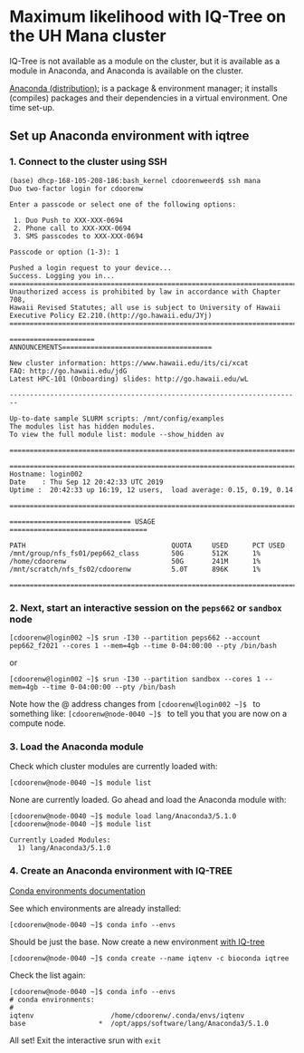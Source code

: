 # Maximum likelihood with IQ-Tree on the UH Mana cluster

IQ-Tree is not available as a module on the cluster, but it is available as a module in Anaconda, and Anaconda is available on the cluster.

[Anaconda (distribution):](https://www.anaconda.com/distribution/) is a package & environment manager; it installs (compiles) packages and their dependencies in a virtual environment. One time set-up.

## Set up Anaconda environment with iqtree

### 1. Connect to the cluster using SSH

```console
(base) dhcp-168-105-208-186:bash_kernel cdoorenweerd$ ssh mana
Duo two-factor login for cdoorenw

Enter a passcode or select one of the following options:

 1. Duo Push to XXX-XXX-0694
 2. Phone call to XXX-XXX-0694
 3. SMS passcodes to XXX-XXX-0694

Passcode or option (1-3): 1

Pushed a login request to your device...
Success. Logging you in...
========================================================================
Unauthorized access is prohibited by law in accordance with Chapter 708,
Hawaii Revised Statutes; all use is subject to University of Hawaii
Executive Policy E2.210.(http://go.hawaii.edu/JYj)
========================================================================

===================== ANNOUNCEMENTS=====================================

New cluster information: https://www.hawaii.edu/its/ci/xcat
FAQ: http://go.hawaii.edu/jdG
Latest HPC-101 (Onboarding) slides: http://go.hawaii.edu/wL

------------------------------------------------------------------------

Up-to-date sample SLURM scripts: /mnt/config/examples
The modules list has hidden modules.
To view the full module list: module --show_hidden av

========================================================================

========================================================================
Hostname: login002 
Date    : Thu Sep 12 20:42:33 UTC 2019
Uptime :  20:42:33 up 16:19, 12 users,  load average: 0.15, 0.19, 0.14

========================================================================

============================== USAGE ==================================

PATH                                    QUOTA     USED      PCT USED
/mnt/group/nfs_fs01/pep662_class        50G       512K      1%
/home/cdoorenw                          50G       241M      1%
/mnt/scratch/nfs_fs02/cdoorenw          5.0T      896K      1%

========================================================================
```

### 2. Next, start an interactive session on the ```peps662``` or ```sandbox``` node

```console
[cdoorenw@login002 ~]$ srun -I30 --partition peps662 --account pep662_f2021 --cores 1 --mem=4gb --time 0-04:00:00 --pty /bin/bash
```

or

```console
[cdoorenw@login002 ~]$ srun -I30 --partition sandbox --cores 1 --mem=4gb --time 0-04:00:00 --pty /bin/bash
```

Note how the @ address changes from ```[cdoorenw@login002 ~]$ ``` to something like: ```[cdoorenw@node-0040 ~]$ ``` to tell you that you are now on a compute node.

### 3. Load the Anaconda module

Check which cluster modules are currently loaded with:

```console
[cdoorenw@node-0040 ~]$ module list
```
None are currently loaded. Go ahead and load the Anaconda module with:

```console
[cdoorenw@node-0040 ~]$ module load lang/Anaconda3/5.1.0
[cdoorenw@node-0040 ~]$ module list

Currently Loaded Modules:
  1) lang/Anaconda3/5.1.0
```

### 4. Create an Anaconda environment with IQ-TREE

[Conda environments documentation](https://docs.conda.io/projects/conda/en/latest/user-guide/tasks/manage-environments.html)

See which environments are already installed:
```console
[cdoorenw@node-0040 ~]$ conda info --envs
```

Should be just the base. Now create a new environment [with IQ-tree](https://anaconda.org/bioconda/iqtree)

```console
[cdoorenw@node-0040 ~]$ conda create --name iqtenv -c bioconda iqtree
```

Check the list again:

```console
[cdoorenw@node-0040 ~]$ conda info --envs
# conda environments:
#
iqtenv                   /home/cdoorenw/.conda/envs/iqtenv
base                  *  /opt/apps/software/lang/Anaconda3/5.1.0
```

All set! Exit the interactive srun with ```exit```